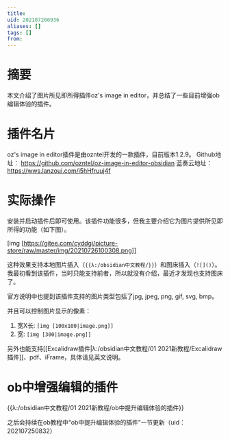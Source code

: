 ```yaml
---
title: 
uid: 202107260936
aliases: []
tags: []
from: 
---
```

# 摘要
本文介绍了图片所见即所得插件oz's image in editor，并总结了一些目前增强ob编辑体验的插件。

# 插件名片
oz's image in editor插件是由ozntel开发的一款插件，目前版本1.2.9。
Github地址： https://github.com/ozntel/oz-image-in-editor-obsidian
蓝奏云地址： https://wws.lanzoui.com/i5hHfruuj4f


# 实际操作
安装并启动插件后即可使用。该插件功能很多，但我主要介绍它为图片提供所见即所得的功能（如下图）。

[img [https://gitee.com/cyddgi/picture-store/raw/master/img/20210726100308.png]]

这种效果支持本地图片插入（`{{λ:/obsidian中文教程/}}`）和图床插入（`![]()`）。我最初看到该插件，当时只能支持前者，所以就没有介绍，最近才发现也支持图床了。

官方说明中也提到该插件支持的图片类型包括了jpg, jpeg, png, gif, svg, bmp。

并且可以控制图片显示的像素：
1. 宽X长: `[img [100x100|image.png]]`
2. 宽: `[img [300|image.png]]`

另外也能支持[[Excalidraw插件|λ:/obsidian中文教程/01 2021新教程/Excalidraw插件]]、pdf、iFrame，具体请见英文说明。


# ob中增强编辑的插件

{{λ:/obsidian中文教程/01 2021新教程/ob中提升编辑体验的插件}}


之后会持续在ob教程中“ob中提升编辑体验的插件”一节更新（uid：202107250832）
